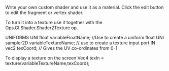 Write your own custom shader and use it as a material.
Click the edit button to edit the fragment or vertex shader.

To turn it into a texture use it together with the Ops.Gl.Shader.Shader2Texture op.

UNIFORMS
UNI float variableFloatName; //Use to create a uniform float
UNI sampler2D variableTextureName; // use to create a texture input port
IN vec2 texCoord; // Gives the UV co-ordinates from 0-1

To display a texture on the screen
Vec4 texIn = texture(variableTextureName,texCoord);

